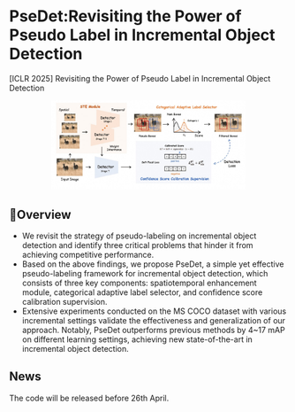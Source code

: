 # PseDet:Revisiting the Power of Pseudo Label in Incremental Object Detection

[ICLR 2025] Revisiting the Power of Pseudo Label in Incremental Object Detection

<div align="center">
<p align="center">
  <img src="assets/psedet.jpg" width="70%" height="60%" />
</p>
</div>

## 🚀Overview

- We revisit the strategy of pseudo-labeling on incremental object detection and identify three critical problems that hinder it from achieving competitive performance.
- Based on the above findings, we propose PseDet, a simple yet effective pseudo-labeling framework for incremental object detection, which consists of three key components: spatiotemporal enhancement module, categorical adaptive label selector, and confidence score calibration supervision. 
- Extensive experiments conducted on the MS COCO dataset with various incremental settings validate the effectiveness and generalization of our approach. Notably, PseDet outperforms previous methods by 4~17 mAP on different learning settings, achieving new state-of-the-art in incremental object detection.

## News

The code will be released before 26th April.

